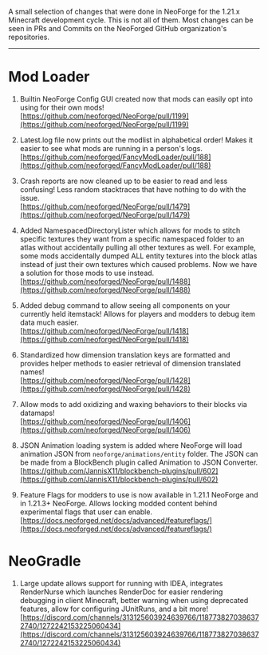 A small selection of changes that were done in NeoForge for the 1.21.x Minecraft development cycle. This is not all of them. Most changes can be seen in PRs and Commits on the NeoForged GitHub organization's repositories.

--------------
# Mod Loader
1. Builtin NeoForge Config GUI created now that mods can easily opt into using for their own mods!<br>[https://github.com/neoforged/NeoForge/pull/1199](https://github.com/neoforged/NeoForge/pull/1199)

2. Latest.log file now prints out the modlist in alphabetical order! Makes it easier to see what mods are running in a person's logs.<br>[https://github.com/neoforged/FancyModLoader/pull/188](https://github.com/neoforged/FancyModLoader/pull/188)

3. Crash reports are now cleaned up to be easier to read and less confusing! Less random stacktraces that have nothing to do with the issue.<br>[https://github.com/neoforged/NeoForge/pull/1479](https://github.com/neoforged/NeoForge/pull/1479)

4. Added NamespacedDirectoryLister which allows for mods to stitch specific textures they want from a specific namespaced folder to an atlas without accidentally pulling all other textures as well. For example, some mods accidentally dumped ALL entity textures into the block atlas instead of just their own textures which caused problems. Now we have a solution for those mods to use instead.<br>[https://github.com/neoforged/NeoForge/pull/1488](https://github.com/neoforged/NeoForge/pull/1488)

5. Added debug command to allow seeing all components on your currently held itemstack! Allows for players and modders to debug item data much easier.<br>[https://github.com/neoforged/NeoForge/pull/1418](https://github.com/neoforged/NeoForge/pull/1418)

6. Standardized how dimension translation keys are formatted and provides helper methods to easier retrieval of dimension translated names!<br>[https://github.com/neoforged/NeoForge/pull/1428](https://github.com/neoforged/NeoForge/pull/1428)

7. Allow mods to add oxidizing and waxing behaviors to their blocks via datamaps!<br>[https://github.com/neoforged/NeoForge/pull/1406](https://github.com/neoforged/NeoForge/pull/1406)

8. JSON Animation loading system is added where NeoForge will load animation JSON from `neoforge/animations/entity` folder. The JSON can be made from a BlockBench plugin called Animation to JSON Converter.<br>[https://github.com/JannisX11/blockbench-plugins/pull/602](https://github.com/JannisX11/blockbench-plugins/pull/602)

9. Feature Flags for modders to use is now available in 1.21.1 NeoForge and in 1.21.3+ NeoForge. Allows locking modded content behind experimental flags that user can enable.<br>[https://docs.neoforged.net/docs/advanced/featureflags/](https://docs.neoforged.net/docs/advanced/featureflags/)

# NeoGradle
1. Large update allows support for running with IDEA, integrates RenderNurse which launches RenderDoc for easier rendering debugging in client Minecraft, better warning when using deprecated features, allow for configuring JUnitRuns, and a bit more!<br>[https://discord.com/channels/313125603924639766/1187738270386372740/1272242153225060434](https://discord.com/channels/313125603924639766/1187738270386372740/1272242153225060434)
